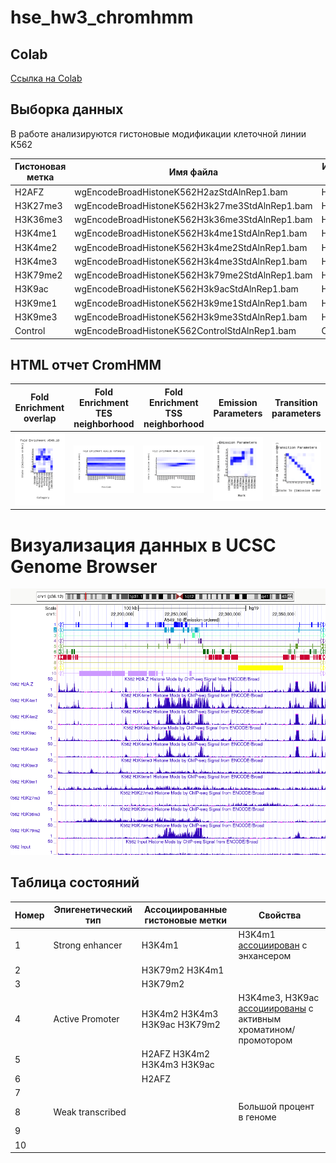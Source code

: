 # hse_hw3_chromhmm
## Colab
[Ссылка на Colab](https://colab.research.google.com/drive/1IQP932OZE9tgE4FGZIPr1rw7EFuKfO2p?usp=sharing)
## Выборка данных
В работе анализируются гистоновые модификации клеточной линии K562

Гистоновая метка | Имя файла | Используемый файл
--- | --- | ---
H2AFZ | wgEncodeBroadHistoneK562H2azStdAlnRep1.bam | H2AFZ.bam
H3K27me3 | wgEncodeBroadHistoneK562H3k27me3StdAlnRep1.bam | H3K27me3.bam
H3K36me3 | wgEncodeBroadHistoneK562H3k36me3StdAlnRep1.bam | H3K36me3.bam
H3K4me1 | wgEncodeBroadHistoneK562H3k4me1StdAlnRep1.bam | H3K4me1.bam
H3K4me2 | wgEncodeBroadHistoneK562H3k4me2StdAlnRep1.bam | H3K4me2.bam
H3K4me3 | wgEncodeBroadHistoneK562H3k4me3StdAlnRep1.bam | H3K4me3.bam
H3K79me2 | wgEncodeBroadHistoneK562H3k79me2StdAlnRep1.bam | H3K79me2.bam
H3K9ac | wgEncodeBroadHistoneK562H3k9acStdAlnRep1.bam | H3K9ac.bam
H3K9me1 | wgEncodeBroadHistoneK562H3k9me1StdAlnRep1.bam | H3K9me1.bam
H3K9me3 | wgEncodeBroadHistoneK562H3k9me3StdAlnRep1.bam | H3K9me3.bam
Control | wgEncodeBroadHistoneK562ControlStdAlnRep1.bam | Control.bam
## HTML отчет CromHMM

Fold Enrichment overlap | Fold Enrichment TES neighborhood | Fold Enrichment TSS neighborhood | Emission Parameters | Transition parameters
--- | --- | --- | --- | ---
![](/ChromHMM_data/A549_10_overlap.png) |  ![](/ChromHMM_data/A549_10_RefSeqTES_neighborhood.png) | ![](/ChromHMM_data/A549_10_RefSeqTSS_neighborhood.png) |  ![](/ChromHMM_data/emissions_10.png) | ![](/ChromHMM_data/transitions_10.png)

# Визуализация данных в UCSC Genome Browser
![](UCSC_tracks.png)

## Таблица состояний

Номер | Эпигенетический тип | Ассоциированные гистоновые метки | Свойства
--- | --- | --- | ---
1 | Strong enhancer | H3K4m1 | H3K4m1 [ассоциирован](https://doi.org/10.1186/s12864-017-4353-7) с энхансером
2 |  | H3K79m2 H3K4m1  |
3 |  | H3K79m2 |
4 | Active Promoter | H3K4m2 H3K4m3 H3K9ac H3K79m2 | H3K4me3, H3K9ac [ассоциированы](https://www.ncbi.nlm.nih.gov/pmc/articles/PMC3842134/) с активным хроматином/промотором
5 |  | H2AFZ H3K4m2 H3K4m3 H3K9ac |
6 |  | H2AFZ |
7 |  |  |
8 | Weak transcribed |  | Большой процент в геноме
9 |  |  |
10 |  |  |


